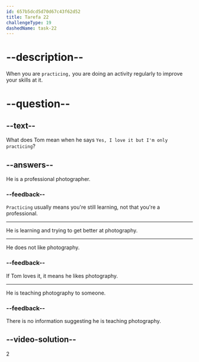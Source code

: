 ```yaml
---
id: 657b5dcd5d70d67c43f62d52
title: Tarefa 22
challengeType: 19
dashedName: task-22
---
```


# --description--

When you are `practicing,` you are doing an activity regularly to improve your skills at it.

# --question--

## --text--

What does Tom mean when he says `Yes, I love it but I'm only practicing`?

## --answers--

He is a professional photographer.

### --feedback--

`Practicing` usually means you're still learning, not that you're a professional.

---

He is learning and trying to get better at photography.

---

He does not like photography.

### --feedback--

If Tom loves it, it means he likes photography.

---

He is teaching photography to someone.

### --feedback--

There is no information suggesting he is teaching photography.

## --video-solution--

2
